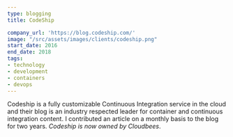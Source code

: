 ```yaml
---
type: blogging
title: CodeShip

company_url: 'https://blog.codeship.com/'
image: "/src/assets/images/clients/codeship.png"
start_date: 2016
end_date: 2018
tags:
- technology
- development
- containers
- devops
---
```


Codeship is a fully customizable Continuous Integration service in the cloud and their blog is an industry respected leader for container and continuous integration content. I contributed an article on a monthly basis to the blog for two years. _Codeship is now owned by Cloudbees_.
